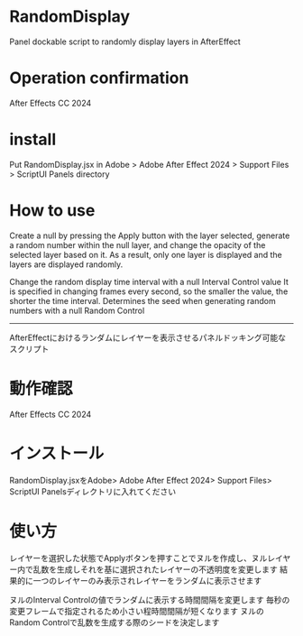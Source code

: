 # RandomDisplay

Panel dockable script to randomly display layers in AfterEffect

# Operation confirmation

After Effects CC 2024

# install

Put RandomDisplay.jsx in Adobe > Adobe After Effect 2024 > Support Files > ScriptUI Panels directory

# How to use

Create a null by pressing the Apply button with the layer selected, generate a random number within the null layer, and change the opacity of the selected layer based on it.
As a result, only one layer is displayed and the layers are displayed randomly.

Change the random display time interval with a null Interval Control value
It is specified in changing frames every second, so the smaller the value, the shorter the time interval.
Determines the seed when generating random numbers with a null Random Control
________________________________________________________________________________

AfterEffectにおけるランダムにレイヤーを表示させるパネルドッキング可能なスクリプト

# 動作確認

After Effects CC 2024

# インストール

RandomDisplay.jsxをAdobe> Adobe After Effect 2024> Support Files> ScriptUI Panelsディレクトリに入れてください

# 使い方

レイヤーを選択した状態でApplyボタンを押すことでヌルを作成し、ヌルレイヤー内で乱数を生成しそれを基に選択されたレイヤーの不透明度を変更します
結果的に一つのレイヤーのみ表示されレイヤーをランダムに表示させます

ヌルのInterval Controlの値でランダムに表示する時間間隔を変更します
毎秒の変更フレームで指定されるため小さい程時間間隔が短くなります
ヌルのRandom Controlで乱数を生成する際のシードを決定します
